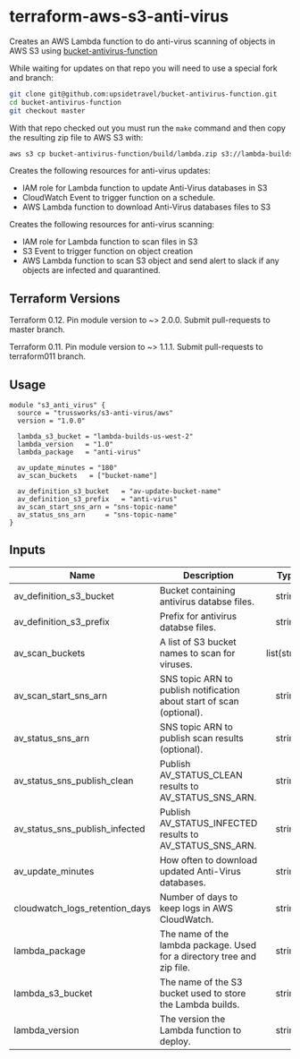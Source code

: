 
# terraform-aws-s3-anti-virus

Creates an AWS Lambda function to do anti-virus scanning of objects in AWS S3
using [bucket-antivirus-function](https://github.com/upsidetravel/bucket-antivirus-function)

While waiting for updates on that repo you will need to use a special fork and branch:

```sh
git clone git@github.com:upsidetravel/bucket-antivirus-function.git
cd bucket-antivirus-function
git checkout master
```

With that repo checked out you must run the `make` command and then copy the resulting zip file
to AWS S3 with:

```sh
aws s3 cp bucket-antivirus-function/build/lambda.zip s3://lambda-builds-us-west-2/anti-virus/VERSION/anti-virus.zip
```

Creates the following resources for anti-virus updates:

* IAM role for Lambda function to update Anti-Virus databases in S3
* CloudWatch Event to trigger function on a schedule.
* AWS Lambda function to download Anti-Virus databases files to S3

Creates the following resources for anti-virus scanning:

* IAM role for Lambda function to scan files in S3
* S3 Event to trigger function on object creation
* AWS Lambda function to scan S3 object and send alert to slack if any objects are infected and quarantined.

## Terraform Versions

Terraform 0.12. Pin module version to ~> 2.0.0. Submit pull-requests to master branch.

Terraform 0.11. Pin module version to ~> 1.1.1. Submit pull-requests to terraform011 branch.

## Usage

```hcl
module "s3_anti_virus" {
  source = "trussworks/s3-anti-virus/aws"
  version = "1.0.0"

  lambda_s3_bucket = "lambda-builds-us-west-2"
  lambda_version   = "1.0"
  lambda_package   = "anti-virus"

  av_update_minutes = "180"
  av_scan_buckets   = ["bucket-name"]

  av_definition_s3_bucket   = "av-update-bucket-name"
  av_definition_s3_prefix   = "anti-virus"
  av_scan_start_sns_arn = "sns-topic-name"
  av_status_sns_arn     = "sns-topic-name"
}
```

<!-- BEGINNING OF PRE-COMMIT-TERRAFORM DOCS HOOK -->
## Inputs

| Name | Description | Type | Default | Required |
|------|-------------|:----:|:-----:|:-----:|
| av\_definition\_s3\_bucket | Bucket containing antivirus databse files. | string | n/a | yes |
| av\_definition\_s3\_prefix | Prefix for antivirus databse files. | string | `"clamav_defs"` | no |
| av\_scan\_buckets | A list of S3 bucket names to scan for viruses. | list(string) | n/a | yes |
| av\_scan\_start\_sns\_arn | SNS topic ARN to publish notification about start of scan (optional). | string | `""` | no |
| av\_status\_sns\_arn | SNS topic ARN to publish scan results (optional). | string | `""` | no |
| av\_status\_sns\_publish\_clean | Publish AV_STATUS_CLEAN results to AV_STATUS_SNS_ARN. | string | `"True"` | no |
| av\_status\_sns\_publish\_infected | Publish AV_STATUS_INFECTED results to AV_STATUS_SNS_ARN. | string | `"True"` | no |
| av\_update\_minutes | How often to download updated Anti-Virus databases. | string | `"180"` | no |
| cloudwatch\_logs\_retention\_days | Number of days to keep logs in AWS CloudWatch. | string | `"90"` | no |
| lambda\_package | The name of the lambda package. Used for a directory tree and zip file. | string | `"anti-virus"` | no |
| lambda\_s3\_bucket | The name of the S3 bucket used to store the Lambda builds. | string | n/a | yes |
| lambda\_version | The version the Lambda function to deploy. | string | n/a | yes |

<!-- END OF PRE-COMMIT-TERRAFORM DOCS HOOK -->
